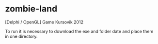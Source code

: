 # zombie-land
[Delphi / OpenGL] Game Kursovik 2012

To run it is necessary to download the exe and folder date and place them in one directory.
